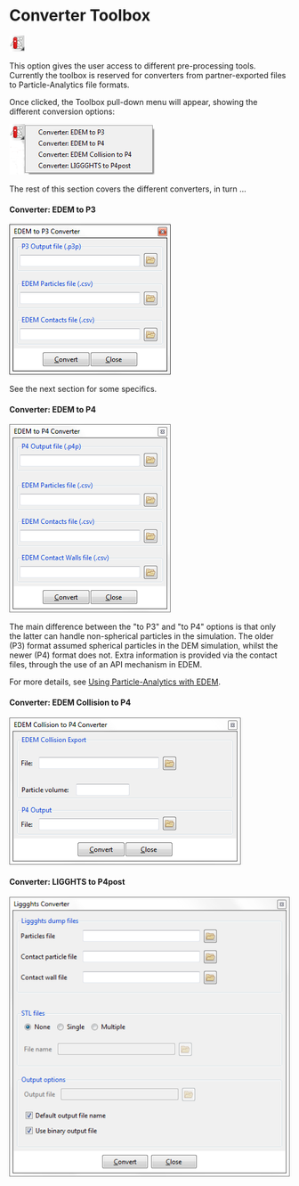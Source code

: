 # Converter Toolbox

![The "Converter Toolbox" icon](img/toolbox.png)

This option gives the user access to different pre-processing tools. Currently the toolbox is reserved for
converters from partner-exported files to Particle-Analytics file formats.

Once clicked, the Toolbox pull-down menu will appear, showing the different conversion options: 

![The "Toolbox" pulldown menu](img/pre_tools_pulldown.png)

The rest of this section covers the different converters, in turn ...

#### **Converter: EDEM to P3**

![EDEM and P-A filenames](img/p4_convert_edem_to_p3.png)

See the next section for some specifics.

#### **Converter: EDEM to P4**

![EDEM and P-A filenames](img/p4_convert_edem_to_p4.png)

The main difference between the "to P3" and "to P4" options is that only the latter can handle non-spherical particles in the simulation. The older (P3) format assumed spherical particles in the DEM
simulation, whilst the newer (P4) format does not.  Extra information is provided via the contact files, through the use of an API mechanism in EDEM.  

For more details, see [Using Particle-Analytics with EDEM](post_edem.md).

#### **Converter: EDEM Collision to P4**

![EDEM collisions converter](img/edemCollision_to_P4.png)

#### **Converter: LIGGHTS to P4post**

![Liggghts converter](img/liggghts_to_P4post.png)